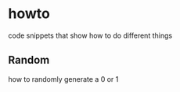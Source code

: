 # howto
code snippets that show how to do different things

## Random
how to randomly generate a 0 or 1
